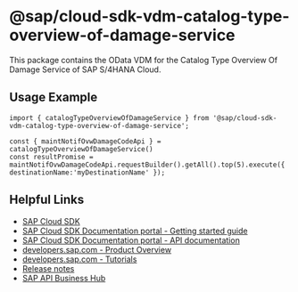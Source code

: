 # @sap/cloud-sdk-vdm-catalog-type-overview-of-damage-service

This package contains the OData VDM for the Catalog Type Overview Of Damage Service of SAP S/4HANA Cloud.

## Usage Example
```
import { catalogTypeOverviewOfDamageService } from '@sap/cloud-sdk-vdm-catalog-type-overview-of-damage-service';

const { maintNotifOvwDamageCodeApi } = catalogTypeOverviewOfDamageService()
const resultPromise = maintNotifOvwDamageCodeApi.requestBuilder().getAll().top(5).execute({ destinationName:'myDestinationName' });

```

## Helpful Links

- [SAP Cloud SDK](https://github.com/SAP/cloud-sdk-js)
- [SAP Cloud SDK Documentation portal - Getting started guide](https://sap.github.io/cloud-sdk/docs/js/getting-started)
- [SAP Cloud SDK Documentation portal - API documentation](https://sap.github.io/cloud-sdk/docs/js/api)
- [developers.sap.com - Product Overview](https://developers.sap.com/topics/cloud-sdk.html)
- [developers.sap.com - Tutorials](https://developers.sap.com/tutorial-navigator.html?tag=software-product:technology-platform/sap-cloud-sdk&tag=tutorial:type/tutorial&tag=programming-tool:javascript)
- [Release notes](https://help.sap.com/doc/2324e9c3b28748a4ae2ad08166d77675/1.0/en-US/js-index.html)
- [SAP API Business Hub](https://api.sap.com/)
